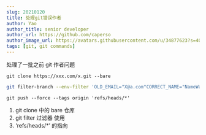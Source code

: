 ```yaml
---
slug: 20210120
title: 处理git错误作者
author: Yao
author_title: senior developer
author_url: https://github.com/caperso
author_image_url: https://avatars.githubusercontent.com/u/34877623?s=400&u=8da3f1b8199cdbd5591ea229149fa663f2011065&v=4
tags: [git, git commands]
---
```


处理了一批之前 git 作者问题

`git clone https://xxx.com/x.git --bare`

<!--truncate-->

```bash
git filter-branch --env-filter 'OLD_EMAIL="X@a.com"CORRECT_NAME="NameWanted"CORRECT_EMAIL="email@mail.com"if [ "$GIT_COMMITTER_EMAIL" = "$OLD_EMAIL" ]then    export GIT_COMMITTER_NAME="$CORRECT_NAME"    export GIT_COMMITTER_EMAIL="$CORRECT_EMAIL"fiif [ "$GIT_AUTHOR_EMAIL" = "$OLD_EMAIL" ]then    export GIT_AUTHOR_NAME="$CORRECT_NAME"    export GIT_AUTHOR_EMAIL="$CORRECT_EMAIL"fi' --tag-name-filter cat -- --branches --tags
```

`git push --force --tags origin 'refs/heads/*'`

1. git clone 中的 bare 仓库
2. git filter 过滤器 使用
3. ‘refs/heads/\*’ 的指向
